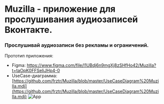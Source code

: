 # Muzilla - приложение для прослушивания аудиозаписей Вконтакте.
### Прослушивай аудиозаписи без рекламы и ограничений.
Прототип приложения:
- Figma: https://www.figma.com/file/l1UBdj6n9mgXj8zSHfHo42/Muzilla?t=taOpK0FFSeIiJHp4-0
- UseCase-диаграмма:[https://github.com/frztr/Muzilla/blob/master/UseCaseDiagram%20Muzilla.mdj](https://github.com/frztr/Muzilla/blob/master/UseCaseDiagram%20Muzilla.mdj)
![App](readmesources/App.png)
